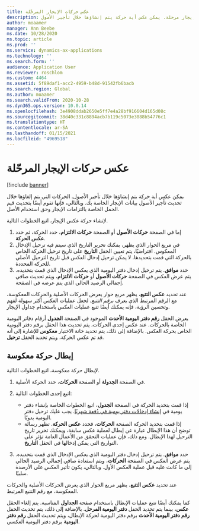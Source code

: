 ```yaml
---
title: عكس حركات الإيجار المرحّلة
description: يوضح هذا الموضوع كيفية عكس حركة إيجار مرحلة. يمكن عكس أية حركة يتم إنشاؤها خلال تأجير الأصول.
author: moaamer
manager: Ann Beebe
ms.date: 10/28/2020
ms.topic: article
ms.prod: ''
ms.service: dynamics-ax-applications
ms.technology: ''
ms.search.form: ''
audience: Application User
ms.reviewer: roschlom
ms.custom: 4464
ms.assetid: 5f89daf1-acc2-4959-b48d-91542fb6bacb
ms.search.region: Global
ms.author: moaamer
ms.search.validFrom: 2020-10-28
ms.dyn365.ops.version: 10.0.14
ms.openlocfilehash: 3e4908ddab2650e5ff7e4a28bf916604d165d08c
ms.sourcegitcommit: 38d40c331c8894acb7b119c5073e3088b54776c1
ms.translationtype: HT
ms.contentlocale: ar-SA
ms.lasthandoff: 01/15/2021
ms.locfileid: "4969518"
---
```

# <a name="reverse-posted-lease-transactions"></a>عكس حركات الإيجار المرحّلة

[!include [banner](../includes/banner.md)]

يمكن عكس أية حركة يتم إنشاؤها خلال تأجير الأصول. الحركات التي يتم إلغاؤها خلال تحديث تأجير الأصول بيانات الإيجار الخاصة بك. وبالتالي، فإنها تقوم أيضًا بتحديث قيم الحمل الخاصة بالتزامات الإيجار وحق استخدام الأصل.

لإنشاء حركة عكس الإيجار، اتبع الخطوات التالية.

1. إما في الصفحة **حركات الأصول** أو الصفحة **حركات الالتزام**، حدد الحركة، ثم حدد **عكس الحركة**.
2. في مربع الحوار الذي يظهر، يمكنك تحرير التاريخ الذي سيتم فيه ترحيل الإدخال المعكوس. افتراضيًا، يتم تعيين الحقل **التاريخ** على تاريخ ترحيل الحركة الخاص بالحركة التي قمت بتحديدها. لا يمكن ترحيل إدخال العكس قبل تاريخ الترحيل الأصلي للحركة المحددة.
3. حدد **موافق**. يتم ترحيل إدخال دفتر اليومية الذي يعكس الإدخال الذي قمت بتحديده. يتم عرض العكس في الصفحة **حركات الأصول** أو **حركات الالتزام**، ويتم تحديث صافي إجمالي الرصيد الحالي الذي يتم عرضه في الصفحة.

عند تحديد **عكس التتبع**، يظهر مربع حوار يعرض الحركات الأصلية والحركات المعكوسة، مع الرقم المرتبط الذي يعرف *برقم التتبع*. لجعل عمليات العكس أكثر سهولة لفهم وتحسين الرؤية، فإنه يمكنك أيضًا تتبع عمليات العكس باستخدام جداول الإيجار.

يعرض الحقل **رقم دفتر اليومية الأحدث** الموجود في الصفحة **الجدول** أرقام دفاتر اليومية الخاصة بالحركات. عند عكس إحدى الحركات، يتم تحديث هذا الحقل برقم دفتر اليومية الخاص بحركة العكس. بالإضافة إلى ذلك، يتم تحديد خانة الاختيار **معكوس** للإشارة إلى أنه قد تم عكس الحركة، ويتم تحديد الحقل **ترحيل**.

## <a name="revoke-a-reversed-transaction"></a>إبطال حركة معكوسة

لإبطال حركة معكوسة، اتبع الخطوات التالية.

1. في الصفحة **الجدولة** أو الصفحة **الحركات**، حدد الحركة الأصلية.
2. اتبع إحدى الخطوات التالية:

    - إذا قمت بتحديد الحركة في الصفحة **الجدول**، اتبع الخطوات الخاصة بإنشاء دفتر يومية في [إنشاء إدخالات دفتر يومية في دُفعة شهريًا](create-monthly-journals-batch.md). يجب عليك ترحيل دفتر اليومية يدويًا.
    - إذا قمت بتحديد الحركة الصفحة **الحركات**، فحدد **عكس الحركة**. تظهر رسالة توضح أن هذا الإبطال عبارة عن إبطال لعملية عكس سابقة، ويمكنك تحرير تاريخ الترحيل لهذا الإبطال. ومع ذلك، فإن عمليات التحقق من الأعمال العامة تؤثر على التواريخ التي يمكن إدخالها في الحقل **التاريخ**. 

3. حدد **موافق**. يتم ترحيل إدخال دفتر اليومية الذي يعكس الإدخال الذي قمت بتحديده. يتم عرض العكس في الصفحة **الحركات**، ويتم استعادة صافي إجمالي الرصيد الحالي إلى ما كانت عليه قبل عملية العكس الأول. وبالتالي، يكون تأثير العكس على الأرصدة سلبيًا.

عند تحديد **عكس التتبع**، يظهر مربع الحوار الذي يعرض الحركات الأصلية والحركات المعكوسة، مع رقم التتبع المرتبط.

كما يمكنك أيضًا تتبع عمليات الإبطال باستخدام صفحة **الجداول** المناسبة. يتم إلغاء الحقل **عكس**، بينما يتم تحديد الحقل **دفتر اليومية المرحل**. بالإضافة إلى ذلك، يتم تحديث الحقل **رقم دفتر اليومية الأحدث** برقم دفتر اليومية لحركة الإبطال، ويتم تحديث الحقل **رقم دفتر اليومية** برقم دفتر اليومية العكسي.
